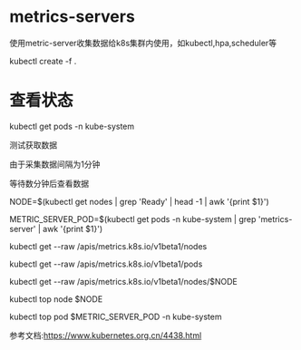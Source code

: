# metrics-servers

使用metric-server收集数据给k8s集群内使用，如kubectl,hpa,scheduler等


kubectl create -f .

# 查看状态

kubectl get pods -n kube-system

测试获取数据

由于采集数据间隔为1分钟

等待数分钟后查看数据

NODE=$(kubectl get nodes | grep 'Ready' | head -1 | awk '{print $1}')

METRIC_SERVER_POD=$(kubectl get pods -n kube-system | grep 'metrics-server' | awk '{print $1}')

kubectl get --raw /apis/metrics.k8s.io/v1beta1/nodes

kubectl get --raw /apis/metrics.k8s.io/v1beta1/pods

kubectl get --raw /apis/metrics.k8s.io/v1beta1/nodes/$NODE


kubectl top node $NODE

kubectl top pod $METRIC_SERVER_POD -n kube-system

参考文档:https://www.kubernetes.org.cn/4438.html
